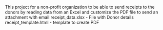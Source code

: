 This project for a non-profit organization to be able to send receipts to the donors by reading data from an Excel and customize the PDF file to send an attachment with email
receipt_data.xlsx - File with Donor details
receipt_template.html - template to create PDF
